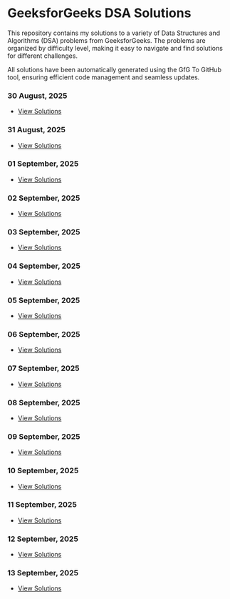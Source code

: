 # GeeksforGeeks DSA Solutions
This repository contains my solutions to a variety of Data Structures and Algorithms (DSA) problems from GeeksforGeeks. The problems are organized by difficulty level, making it easy to navigate and find solutions for different challenges.

All solutions have been automatically generated using the GfG To GitHub tool, ensuring efficient code management and seamless updates.
### 30 August, 2025
- [View Solutions](August-2025/.md)

### 31 August, 2025
- [View Solutions](August-2025/.md)

### 01 September, 2025
- [View Solutions](September-2025/.md)

### 02 September, 2025
- [View Solutions](September-2025/.md)

### 03 September, 2025
- [View Solutions](September-2025/.md)

### 04 September, 2025
- [View Solutions](September-2025/.md)

### 05 September, 2025
- [View Solutions](September-2025/.md)

### 06 September, 2025
- [View Solutions](September-2025/.md)

### 07 September, 2025
- [View Solutions](September-2025/.md)

### 08 September, 2025
- [View Solutions](September-2025/.md)

### 09 September, 2025
- [View Solutions](September-2025/.md)

### 10 September, 2025
- [View Solutions](September-2025/.md)

### 11 September, 2025
- [View Solutions](September-2025/.md)

### 12 September, 2025
- [View Solutions](September-2025/.md)

### 13 September, 2025
- [View Solutions](September-2025/.md)

